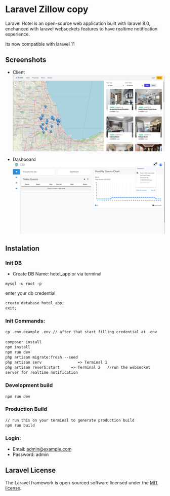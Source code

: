 # Laravel Zillow copy

Laravel Hotel is an open-source web application built with laravel 8.0, enchanced with laravel websockets features to have realtime notification experience.

Its now compatible with laravel 11

## Screenshots

-   Client
    ![alt text](https://github.com/ilmedova/property_reservation_system/blob/main/client.png?raw=true)

-   Dashboard
    ![alt text](https://github.com/ilmedova/property_reservation_system/blob/main/example-b.png?raw=true)


## Instalation

### Init DB

-   Create DB Name: hotel_app
    or via terminal

```
mysql -u root -p
```

enter your db credential

```
create database hotel_app;
exit;
```

### Init Commands:

```
cp .env.example .env // after that start filling credential at .env

composer install
npm install
npm run dev
php artisan migrate:fresh --seed
php artisan serv                => Terminal 1
php artisan reverb:start     => Terminal 2   //run the websocket server for realtime notification
```

### Development build

```
npm run dev
```

### Production Build

```
// run this on your terminal to generate production build
npm run build
```

### Login:

-   Email: admin@example.com
-   Password: admin


## Laravel License

The Laravel framework is open-sourced software licensed under the [MIT license](https://opensource.org/licenses/MIT).
